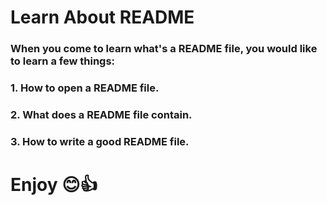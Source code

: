 # Learn About README
### When you come to learn what's a README file, you would like to learn a few things:
### 1. How to open a README file.
### 2. What does a README file contain.
### 3. How to write a good README file.
# Enjoy 😊👍